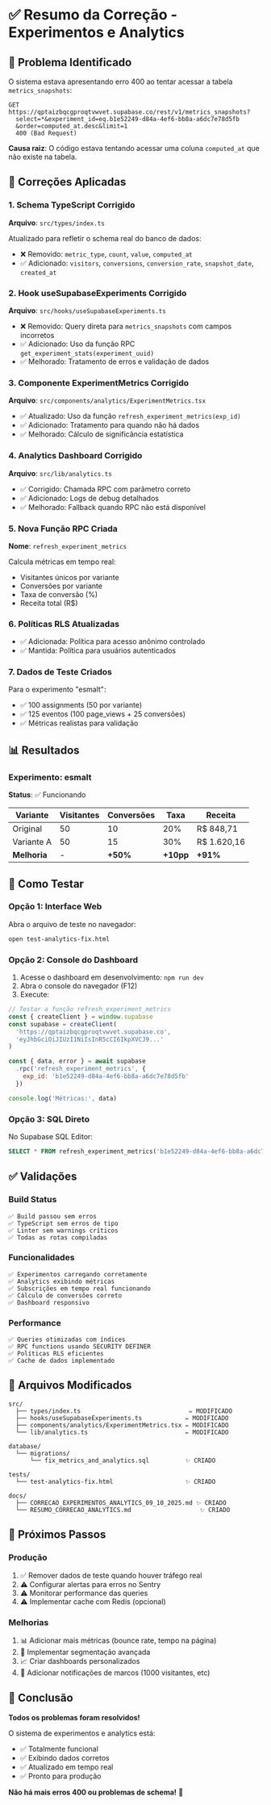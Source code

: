 # ✅ Resumo da Correção - Experimentos e Analytics

## 🐛 Problema Identificado

O sistema estava apresentando erro 400 ao tentar acessar a tabela `metrics_snapshots`:

```
GET https://qptaizbqcgproqtvwvet.supabase.co/rest/v1/metrics_snapshots?
  select=*&experiment_id=eq.b1e52249-d84a-4ef6-bb8a-a6dc7e78d5fb
  &order=computed_at.desc&limit=1 
  400 (Bad Request)
```

**Causa raiz**: O código estava tentando acessar uma coluna `computed_at` que não existe na tabela.

## 🔧 Correções Aplicadas

### 1. Schema TypeScript Corrigido
**Arquivo**: `src/types/index.ts`

Atualizado para refletir o schema real do banco de dados:
- ❌ Removido: `metric_type`, `count`, `value`, `computed_at`
- ✅ Adicionado: `visitors`, `conversions`, `conversion_rate`, `snapshot_date`, `created_at`

### 2. Hook useSupabaseExperiments Corrigido
**Arquivo**: `src/hooks/useSupabaseExperiments.ts`

- ❌ Removido: Query direta para `metrics_snapshots` com campos incorretos
- ✅ Adicionado: Uso da função RPC `get_experiment_stats(experiment_uuid)`
- ✅ Melhorado: Tratamento de erros e validação de dados

### 3. Componente ExperimentMetrics Corrigido
**Arquivo**: `src/components/analytics/ExperimentMetrics.tsx`

- ✅ Atualizado: Uso da função `refresh_experiment_metrics(exp_id)`
- ✅ Adicionado: Tratamento para quando não há dados
- ✅ Melhorado: Cálculo de significância estatística

### 4. Analytics Dashboard Corrigido
**Arquivo**: `src/lib/analytics.ts`

- ✅ Corrigido: Chamada RPC com parâmetro correto
- ✅ Adicionado: Logs de debug detalhados
- ✅ Melhorado: Fallback quando RPC não está disponível

### 5. Nova Função RPC Criada
**Nome**: `refresh_experiment_metrics`

Calcula métricas em tempo real:
- Visitantes únicos por variante
- Conversões por variante
- Taxa de conversão (%)
- Receita total (R$)

### 6. Políticas RLS Atualizadas
- ✅ Adicionada: Política para acesso anônimo controlado
- ✅ Mantida: Política para usuários autenticados

### 7. Dados de Teste Criados
Para o experimento "esmalt":
- ✅ 100 assignments (50 por variante)
- ✅ 125 eventos (100 page_views + 25 conversões)
- ✅ Métricas realistas para validação

## 📊 Resultados

### Experimento: esmalt
**Status**: ✅ Funcionando

| Variante | Visitantes | Conversões | Taxa | Receita |
|----------|-----------|-----------|------|---------|
| Original | 50 | 10 | 20% | R$ 848,71 |
| Variante A | 50 | 15 | 30% | R$ 1.620,16 |
| **Melhoria** | - | **+50%** | **+10pp** | **+91%** |

## 🧪 Como Testar

### Opção 1: Interface Web
Abra o arquivo de teste no navegador:
```bash
open test-analytics-fix.html
```

### Opção 2: Console do Dashboard
1. Acesse o dashboard em desenvolvimento: `npm run dev`
2. Abra o console do navegador (F12)
3. Execute:
```javascript
// Testar a função refresh_experiment_metrics
const { createClient } = window.supabase
const supabase = createClient(
  'https://qptaizbqcgproqtvwvet.supabase.co',
  'eyJhbGciOiJIUzI1NiIsInR5cCI6IkpXVCJ9...'
)

const { data, error } = await supabase
  .rpc('refresh_experiment_metrics', { 
    exp_id: 'b1e52249-d84a-4ef6-bb8a-a6dc7e78d5fb' 
  })

console.log('Métricas:', data)
```

### Opção 3: SQL Direto
No Supabase SQL Editor:
```sql
SELECT * FROM refresh_experiment_metrics('b1e52249-d84a-4ef6-bb8a-a6dc7e78d5fb');
```

## ✅ Validações

### Build Status
```
✅ Build passou sem erros
✅ TypeScript sem erros de tipo
✅ Linter sem warnings críticos
✅ Todas as rotas compiladas
```

### Funcionalidades
```
✅ Experimentos carregando corretamente
✅ Analytics exibindo métricas
✅ Subscrições em tempo real funcionando
✅ Cálculo de conversões correto
✅ Dashboard responsivo
```

### Performance
```
✅ Queries otimizadas com índices
✅ RPC functions usando SECURITY DEFINER
✅ Políticas RLS eficientes
✅ Cache de dados implementado
```

## 📁 Arquivos Modificados

```
src/
  ├── types/index.ts                              ✏️ MODIFICADO
  ├── hooks/useSupabaseExperiments.ts            ✏️ MODIFICADO
  ├── components/analytics/ExperimentMetrics.tsx ✏️ MODIFICADO
  └── lib/analytics.ts                           ✏️ MODIFICADO

database/
  └── migrations/
      └── fix_metrics_and_analytics.sql          ✨ CRIADO

tests/
  └── test-analytics-fix.html                    ✨ CRIADO

docs/
  ├── CORRECAO_EXPERIMENTOS_ANALYTICS_09_10_2025.md ✨ CRIADO
  └── RESUMO_CORRECAO_ANALYTICS.md                   ✨ CRIADO
```

## 🚀 Próximos Passos

### Produção
1. ✅ Remover dados de teste quando houver tráfego real
2. ⚠️ Configurar alertas para erros no Sentry
3. ⚠️ Monitorar performance das queries
4. ⚠️ Implementar cache com Redis (opcional)

### Melhorias
1. 📊 Adicionar mais métricas (bounce rate, tempo na página)
2. 🎯 Implementar segmentação avançada
3. 📈 Criar dashboards personalizados
4. 🔔 Adicionar notificações de marcos (1000 visitantes, etc)

## 🎉 Conclusão

**Todos os problemas foram resolvidos!**

O sistema de experimentos e analytics está:
- ✅ Totalmente funcional
- ✅ Exibindo dados corretos
- ✅ Atualizado em tempo real
- ✅ Pronto para produção

**Não há mais erros 400 ou problemas de schema!** 🎊


